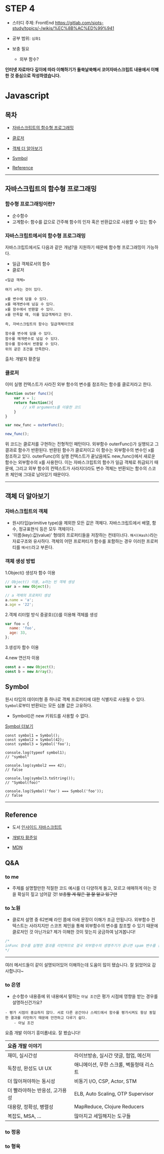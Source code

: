 # STEP 4

- 스터디 주제: FrontEnd <https://gitlab.com/siots-study/topics/-/wikis/%EC%8B%AC%ED%99%941>

- 공부 범위: `심화1`

- 보충 필요

  - 외부 함수?

**인터넷 자료마다 깊이에 따라 이해하기가 들쑥날쑥해서 코어자바스크립트 내용에서 이해한 것 중심으로 작성하였습니다.**

# Javascript

## 목차

- [자바스크립트의 함수형 프로그래밍](#자바스크립트의-함수형-프로그래밍)

- [클로저](#클로저)

- [객체 더 알아보기](#객체-더-알아보기)

- [Symbol](#Symbol)

- [Reference](#Reference)

---

## 자바스크립트의 함수형 프로그래밍

### 함수형 프로그래밍이란?

- 순수함수
- 고계함수: 함수를 값으로 간주해 함수의 인자 혹은 반환값으로 사용할 수 있는 함수

### 자바스크립트에서의 함수형 프로그래밍

자바스크립트에서도 다음과 같은 개념?을 지원하기 때문에 함수형 프로그래밍이 가능하다.

- 일급 객체로서의 함수
- 클로저

```
<일급 객체>

여기 x라는 것이 있다.

x를 변수에 담을 수 있다.
x를 매개변수에 넘길 수 있다.
x를 함수에서 반환할 수 있다.
x를 만족할 때, 이를 일급객체라고 한다.

즉, 자바스크립트의 함수는 일급객체이므로

함수를 변수에 담을 수 있다.
함수를 매개변수로 넘길 수 있다.
함수를 함수에서 반환할 수 있다.
위의 같은 조건을 만족한다.
```

출처: 개발자 황준일

### 클로저

이미 실행 컨텍스트가 사라진 외부 함수의 변수를 참조하는 함수를 클로저라고 한다.

```js
function outer func(){
    var x = 1;
    return function(){
        // x와 arguments를 이용한 코드
    }
}

var new_func = outerFunc();

new_func();

```

위 코드는 클로저를 구현하는 전형적인 패턴이다. 외부함수 outerFunc()가 실행되고 그 결과로 함수가 반환된다. 반환된 함수가 클로저이고 이 함수는 외부함수의 변수인 x를 참조하고 있다. outerFunc()의 실행 컨텍스트가 끝났음에도 new_func()에서 새로운 함수는 외부함수의 x를 사용한다. 이는 자바스크립트의 함수가 일급 객체로 취급되기 때문에, 그리고 외부 함수의 컨텍스트가 사라지더라도 변수 객체는 반환되는 함수의 스코프 체인에 그대로 남아있기 때문이다.

---

## 객체 더 알아보기

### 자바스크립트의 객체

- 원시타입(primitive type)을 제외한 모든 값은 객체다. 자바스크립트에서 배열, 함수, 정규표현식 등은 모두 객체이다.
- '이름(key):값(value)' 형태의 프로퍼티들을 저장하는 컨테이너다. `해시(Hash)`라는 자료구조와 유사하다. 객체의 어떤 프로퍼티가 함수를 포함하는 경우 이러한 프로퍼티를 `메서드`라고 부른다.

### 객체 생성 방법

1.Object() 생성자 함수 이용

```js
// Object() 이용, a라는 빈 객체 생성
var a = new Object();

// a 객체의 프로퍼티 생성
a.name = 'a';
a.age = '22';
```

2.객체 리터럴 방식
중괄호({})를 이용해 객체를 생성

```js
var foo = {
  name: 'foo',
  age: 33,
};
```

3.생성자 함수 이용

4.new 연산자 이용

```js
const a = new Object();
const b = new Array();
```

## Symbol

원시 타입의 데이터형 중 하나로 객체 프로퍼티에 대한 식별자로 사용될 수 있다. `Symbol`로부터 반환되는 모든 심볼 값은 고유하다.

- Symbol()은 new 키워드를 사용할 수 없다.

[Symbol 더보기](https://jongbeom-dev.tistory.com/138)

```
const symbol1 = Symbol();
const symbol2 = Symbol(42);
const symbol3 = Symbol('foo');

console.log(typeof symbol1);
// "symbol"

console.log(symbol2 === 42);
// false

console.log(symbol3.toString());
// "Symbol(foo)"

console.log(Symbol('foo') === Symbol('foo'));
// false

```

---

## Reference

- 도서 [인사이드 자바스크립트]()

- [개발자 황준일](https://junilhwang.github.io/TIL/Javascript/Domain/Execution-Context/)

- [MDN](https://developer.mozilla.org/ko/docs/Web/JavaScript/Reference/Global_Objects/Symbol)

## Q&A

### to me

- 주제를 설명할만한 적절한 코드 예시를 더 다양하게 들고, 모르고 애매하게 아는 것을 확실히 짚고 넘어갈 것! ~~보충할 게 많은 걸 잘 알고 있구만~~

### to 노원

- 클로저 설명 중 62번째 라인 쯤에 아래 문장이 이해가 조금 안됩니다. 외부함수 컨텍스트는 사라지지만 스코프 체인을 통해 외부함수의 변수를 참조할 수 있기 때문에 클로저인 것 아닌가요? 제가 이해한 것이 맞는지 궁금하여 남겨봅니다!

```js
/*
inFunc 함수를 실행한 결과를 리턴하므로 결국 외부함수의 생명주기가 끝나면 spam 변수를 참조할 방법이 사라지게 된다.
*/
```

---

여러 메서드들이 같이 설명되어있어 이해하는데 도움이 많이 됐습니다. 잘 읽었어요 감사합니다~

### to 은영

- 순수함수 내용중에 위 내용에서 말하는 `아닐 조건`은 평가 시점에 영향을 받는 경우를 설명하신건가요?

```
- 평가 시점이 중요하지 않다. 서로 다른 공간이나 스레드에서 함수를 평가시켜도 항상 동일한 결과를 리턴하기 때문에 안전하고 다루기 쉽다.
    - 아닐 조건
```

요즘 개발 이야기 흥미롭네요. 잘 봤습니다!

| 요즘 개발 이야기               |                                          |
| :----------------------------- | :--------------------------------------- |
| 재미, 실시간성                 | 라이브방송, 실시간 댓글, 협업, 메신저    |
| 독창성, 완성도 UI UX           | 애니메이션, 무한 스크롤, 벽돌형태 리스트 |
| 더 많아져야하는 동시성         | 비동기 I/O, CSP, Actor, STM              |
| 더 빨라야하는 반응성, 고가용성 | ELB, Auto Scaling, OTP Supervisor        |
| 대용량, 정확성, 병렬성         | MapReduce, Clojure Reducers              |
| 복잡도, MSA, ...               | 많아지고 세밀해지는 도구들               |

### to 정웅

### to 형욱
